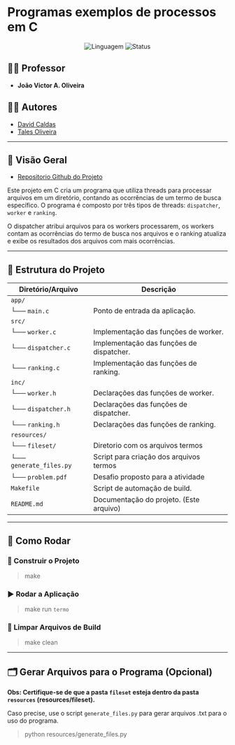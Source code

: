 # Programas exemplos de processos em C

<p align="center">
  <img src="https://img.shields.io/badge/Language-C-blue" alt="Linguagem">
  <img src="https://img.shields.io/badge/Status-Active-success" alt="Status">
</p>

## 👨‍🏫 Professor
- **João Victor A. Oliveira**

## 👨‍💻 Autores

- [David Caldas](https://github.com/caldasdv)
- [Tales Oliveira](https://github.com/TalesLimaOliveira)

---

## 📖 Visão Geral

- [Repositorio Github do Projeto](https://github.com/TalesLimaOliveira/ifb_os/tree/main/trabalho_2)

Este projeto em C cria um programa que utiliza threads para processar arquivos em um diretório, contando as ocorrências de um termo de busca específico. O programa é composto por três tipos de threads: `dispatcher`, `worker` e `ranking`.

O dispatcher atribui arquivos para os workers processarem, os workers contam as ocorrências do termo de busca nos arquivos e o ranking atualiza e exibe os resultados dos arquivos com mais ocorrências.

---

## 📂 Estrutura do Projeto

| **Diretório/Arquivo**  | **Descrição**                               |
|------------------------|---------------------------------------------|
| `app/`                 |                                             |
| └── `main.c`           | Ponto de entrada da aplicação.              |
| `src/`                 |                                             |
| └── `worker.c`         | Implementação das funções de worker.        |
| └── `dispatcher.c`     | Implementação das funções de dispatcher.    |
| └── `ranking.c`        | Implementação das funções de ranking.       |
| `inc/`                 |                                             |
| └── `worker.h`         | Declarações das funções de worker.          |
| └── `dispatcher.h`     | Declarações das funções de dispatcher.      |
| └── `ranking.h`        | Declarações das funções de ranking.         |
| `resources/`           |                                             |
| └── `fileset/`         | Diretorio com os arquivos termos            |
| └── `generate_files.py`| Script para criação dos arquivos termos     | 
| └── `problem.pdf`      | Desafio proposto para a atividade           |
| `Makefile`             | Script de automação de build.               |
| `README.md`            | Documentação do projeto. (Este arquivo)     |

---

## 🚀 Como Rodar

### 🔨 Construir o Projeto

> make

### ▶️ Rodar a Aplicação

> make run `termo`

### 🧹 Limpar Arquivos de Build

> make clean

---

## 🗂️ Gerar Arquivos para o Programa (Opcional)

**Obs: Certifique-se de que a pasta `fileset` esteja dentro da pasta `resources` (resources/fileset).**

Caso precise, use o script `generate_files.py` para gerar arquivos .txt para o uso do programa.

> python resources/generate_files.py
